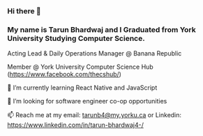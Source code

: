 ### Hi there 👋

### My name is Tarun Bhardwaj and I Graduated from York University Studying Computer Science.

Acting Lead & Daily Operations Manager @ Banana Republic

Member @ York University Computer Science Hub (https://www.facebook.com/thecshub/)

🌱 I’m currently learning React Native and JavaScript

🤔 I’m looking for software engineer co-op opportunities

📫 Reach me at my email: tarunb4@my.yorku.ca or Linkedin: https://www.linkedin.com/in/tarun-bhardwaj4-/

<!--
**tarunb4/tarunb4** is a ✨ _special_ ✨ repository because its `README.md` (this file) appears on your GitHub profile.

Here are some ideas to get you started:

- 🔭 I’m currently working on ...
- 🌱 I’m currently learning ...
- 👯 I’m looking to collaborate on ...
- 🤔 I’m looking for help with ...
- 💬 Ask me about ...
- 📫 How to reach me: ...
- 😄 Pronouns: ...
- ⚡ Fun fact: ...
-->
